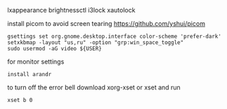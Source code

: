 lxappearance brightnessctl i3lock xautolock

install picom to avoid screen tearing
https://github.com/yshui/picom

```
gsettings set org.gnome.desktop.interface color-scheme 'prefer-dark'
setxkbmap -layout "us,ru" -option "grp:win_space_toggle"
sudo usermod -aG video ${USER}
```

for monitor settings
```
install arandr
```

to turn off the error bell
download xorg-xset or xset and run
```
xset b 0
```
